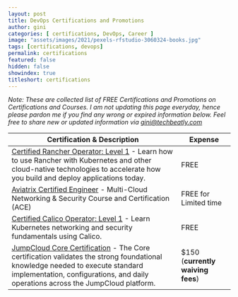 ```yaml
---
layout: post
title: DevOps Certifications and Promotions
author: gini
categories: [ certifications, DevOps, Career ]
image: "assets/images/2021/pexels-rfstudio-3060324-books.jpg"
tags: [certifications, devops]
permalink: certifications
featured: false
hidden: false
showindex: true
titleshort: certifications
---
```


*Note: These are collected list of FREE Certifications and Promotions on Certifications and Courses. I am not updating this page everyday, hence please pardon me if you find any wrong or expired information below. Feel free to share new or updated information via [gini@techbeatly.com](mailto:gini@techbeatly.com)*

| Certification & Description |	Expense | 
|-----------------------------|---------|
| [Certified Rancher Operator: Level 1](https://academy.rancher.com/courses/course-v1:RANCHER+K101+2019/about) - Learn how to use Rancher with Kubernetes and other cloud-native technologies to accelerate how you build and deploy applications today. | FREE |
| [Aviatrix Certified Engineer](https://aviatrix.teachable.com/) - Multi-Cloud Networking & Security Course and Certification (ACE)  | FREE for Limited time | 
| [Certified Calico Operator: Level 1](https://academy.tigera.io/course/certified-calico-operator-level-1/) - Learn Kubernetes networking and security fundamentals using Calico. | FREE |
| [JumpCloud Core Certification](https://jumpcloud.com/university/certifications/core) - The Core certification validates the strong foundational knowledge needed to execute standard implementation, configurations, and daily operations across the JumpCloud platform. |  $150 (**currently waiving fees**) | 

<br><br><br>